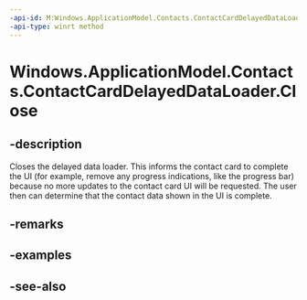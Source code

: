 ```yaml
---
-api-id: M:Windows.ApplicationModel.Contacts.ContactCardDelayedDataLoader.Close
-api-type: winrt method
---
```


<!-- Method syntax
public void Close()
-->

# Windows.ApplicationModel.Contacts.ContactCardDelayedDataLoader.Close

## -description
Closes the delayed data loader. This informs the contact card to complete the UI (for example, remove any progress indications, like the progress bar) because no more updates to the contact card UI will be requested. The user then can determine that the contact data shown in the UI is complete.

## -remarks

## -examples

## -see-also
